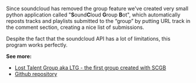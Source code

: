 
Since soundcloud has removed the group feature we've created very small python application called "**S**ound**C**loud **G**roup **B**ot", which automatically reposts tracks and playlists submitted to the “group” by putting URL track in the comment section, creating a nice list of submissions. 

Despite the fact that the soundcloud API has a lot of limitations, this program works perfectly.

**See more:**

- [Lost Talent Group aka LTG - the first group created with SCGB](http://losttalentgroup.bot.nu/)
- [Github repository](https://github.com/Monsterovich/soundcloud-group-bot)
